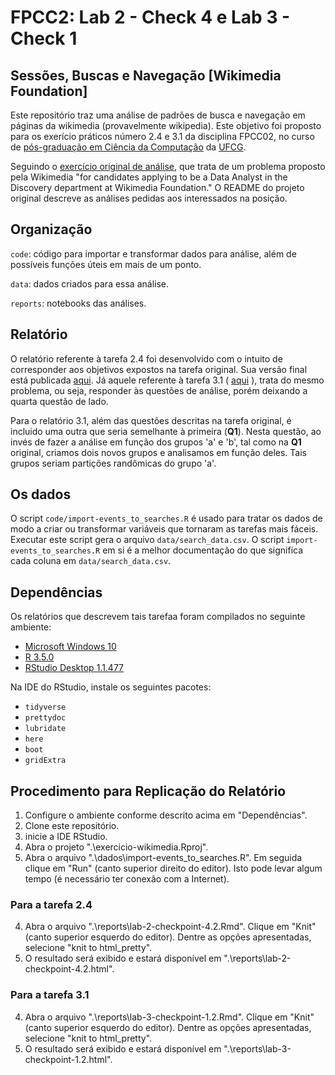 # FPCC2: Lab 2 - Check 4 e Lab 3 - Check 1

## Sessões, Buscas e Navegação [Wikimedia Foundation]

Este repositório traz uma análise de padrões de busca e navegação em páginas da wikimedia (provavelmente wikipedia). Este objetivo foi proposto para os exerício práticos número 2.4 e 3.1 da disciplina FPCC02, no curso de [pós-graduação em Ciência da Computação](http://www.computacao.ufcg.edu.br/pos-graduacao) da [UFCG](http://www.ufcg.edu.br).

Seguindo o [exercício original de análise](https://github.com/wikimedia-research/Discovery-Hiring-Analyst-2016), que trata de um problema proposto pela Wikimedia "for candidates applying to be a Data Analyst in the Discovery department at Wikimedia Foundation." O README do projeto original descreve as análises pedidas aos interessados na posição.

## Organização

`code`: código para importar e transformar dados para análise, além de possíveis funções úteis em mais de um ponto.

`data`: dados criados para essa análise.

`reports`: notebooks das análises.

## Relatório

O relatório referente à tarefa 2.4 foi desenvolvido com o intuito de corresponder aos objetivos expostos na tarefa original. Sua versão final está publicada [aqui](http://rpubs.com/tiago_clementino/384699). Já aquele referente à tarefa 3.1 ( [aqui]() ), trata do mesmo problema, ou seja, responder às questões de análise, porém deixando a quarta questão de lado.

Para o relatório 3.1, além das questões descritas na tarefa original, é incluido uma outra que seria semelhante à primeira (**Q1**). Nesta questão, ao invés de fazer a análise em função dos grupos 'a' e 'b', tal como na **Q1** original, criamos dois novos grupos e analisamos em função deles. Tais grupos seriam partições randômicas do grupo 'a'.

## Os dados

O script `code/import-events_to_searches.R` é usado para tratar os dados de modo a criar ou transformar variáveis que tornaram as tarefas mais fáceis. Executar este script gera o arquivo `data/search_data.csv`. O script `import-events_to_searches.R` em si é a melhor documentação do que significa cada coluna em `data/search_data.csv`.

## Dependências

Os relatórios que descrevem tais tarefaa foram compilados no seguinte ambiente:

- [Microsoft Windows 10](https://www.microsoft.com/pt-br/software-download/windows10)
- [R 3.5.0](https://www.r-project.org/)
- [RStudio Desktop 1.1.477](https://www.rstudio.com/products/rstudio/download/)

Na IDE do RStudio, instale os seguintes pacotes:

- `tidyverse`
- `prettydoc`
- `lubridate`
- `here`
- `boot`
- `gridExtra`

## Procedimento para Replicação do Relatório

1. Configure o ambiente conforme descrito acima em "Dependências".
2. Clone este repositório. 
3. inicie a IDE RStudio.
4. Abra o projeto ".\exercicio-wikimedia.Rproj".
3. Abra o arquivo ".\dados\import-events_to_searches.R". Em seguida clique em "Run" (canto superior direito do editor). Isto pode levar algum tempo (é necessário ter conexão com a Internet).

### Para a tarefa 2.4

4. Abra o arquivo ".\reports\lab-2-checkpoint-4.2.Rmd". Clique em "Knit" (canto superior esquerdo do editor). Dentre as opções apresentadas, selecione "knit to html_pretty".
5. O resultado será exibido e estará disponível em ".\reports\lab-2-checkpoint-4.2.html".

### Para a tarefa 3.1

4. Abra o arquivo ".\reports\lab-3-checkpoint-1.2.Rmd". Clique em "Knit" (canto superior esquerdo do editor). Dentre as opções apresentadas, selecione "knit to html_pretty".
5. O resultado será exibido e estará disponível em ".\reports\lab-3-checkpoint-1.2.html".
